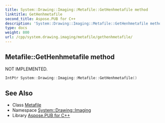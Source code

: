 ```yaml
---
title: System::Drawing::Imaging::Metafile::GetHenhmetafile method
linktitle: GetHenhmetafile
second_title: Aspose.PUB for C++
description: 'System::Drawing::Imaging::Metafile::GetHenhmetafile method. NOT IMPLEMENTED in C++.'
type: docs
weight: 800
url: /cpp/system.drawing.imaging/metafile/gethenhmetafile/
---
```

## Metafile::GetHenhmetafile method


NOT IMPLEMENTED.

```cpp
IntPtr System::Drawing::Imaging::Metafile::GetHenhmetafile()
```


## See Also

* Class [Metafile](../)
* Namespace [System::Drawing::Imaging](../../)
* Library [Aspose.PUB for C++](../../../)
